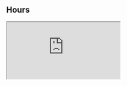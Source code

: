 ## Hours
<iframe src="https://docs.google.com/spreadsheets/d/e/2PACX-1vQm8zpH7fmdM3DCuFydsUUz37vj7Yc9aqPzz7U4FWEtgdzr4Ilm9SAGfbpFC_5f8tB5RNZ0Lwk2FobK/pubhtml?gid=0&amp;single=true&amp;widget=true&amp;headers=false"></iframe>
